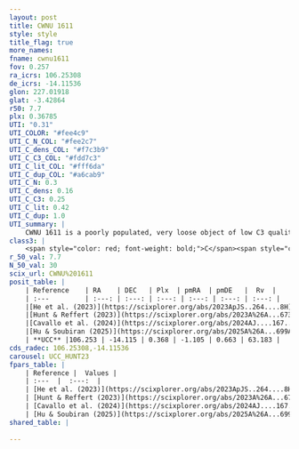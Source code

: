 ```yaml
---
layout: post
title: CWNU 1611
style: style
title_flag: true
more_names: 
fname: cwnu1611
fov: 0.257
ra_icrs: 106.25308
de_icrs: -14.11536
glon: 227.01918
glat: -3.42864
r50: 7.7
plx: 0.36785
UTI: "0.31"
UTI_COLOR: "#fee4c9"
UTI_C_N_COL: "#fee2c7"
UTI_C_dens_COL: "#f7c3b9"
UTI_C_C3_COL: "#fdd7c3"
UTI_C_lit_COL: "#fff6da"
UTI_C_dup_COL: "#a6cab9"
UTI_C_N: 0.3
UTI_C_dens: 0.16
UTI_C_C3: 0.25
UTI_C_lit: 0.42
UTI_C_dup: 1.0
UTI_summary: |
    CWNU 1611 is a poorly populated, very loose object of low C3 quality. It was recently reported in the literature.
class3: |
    <span style="color: red; font-weight: bold;">C</span><span style="color: red; font-weight: bold;">C</span>
r_50_val: 7.7
N_50_val: 30
scix_url: CWNU%201611
posit_table: |
    | Reference    | RA    | DEC   | Plx  | pmRA  | pmDE   |  Rv  |
    | :---         | :---: | :---: | :---: | :---: | :---: | :---: |
    |[He et al. (2023)](https://scixplorer.org/abs/2023ApJS..264....8H) | 106.25 | -14.111 | 0.388 | -1.107 | 0.671 | 63.18 |
    |[Hunt & Reffert (2023)](https://scixplorer.org/abs/2023A%26A...673A.114H) | 106.319 | -14.069 | 0.376 | -1.088 | 0.66 | 63.152 |
    |[Cavallo et al. (2024)](https://scixplorer.org/abs/2024AJ....167...12C) | 106.255 | -14.123 | 0.379 | -- | -- | -- |
    |[Hu & Soubiran (2025)](https://scixplorer.org/abs/2025A%26A...699A.246H) | 106.255 | -14.123 | -- | -- | -- | -- |
    | **UCC** |106.253 | -14.115 | 0.368 | -1.105 | 0.663 | 63.183 | 
cds_radec: 106.25308,-14.11536
carousel: UCC_HUNT23
fpars_table: |
    | Reference |  Values |
    | :---  |  :---:  |
    | [He et al. (2023)](https://scixplorer.org/abs/2023ApJS..264....8H) | `A0=1.75, m-M=12.15, logAge=8.35` |
    | [Hunt & Reffert (2023)](https://scixplorer.org/abs/2023A%26A...673A.114H) | `AV50=1.051, diffAV50=0.601, MOD50=11.952, logAge50=8.723` |
    | [Cavallo et al. (2024)](https://scixplorer.org/abs/2024AJ....167...12C) | `AV50=1.05, dMod50=11.63, logAge50=8.91, [Fe/H]50=0.07` |
    | [Hu & Soubiran (2025)](https://scixplorer.org/abs/2025A%26A...699A.246H) | `MA22=-0.12, MA23f=-0.27, MK24=-0.2, MF24=-0.05` |
shared_table: |
    
---
```

